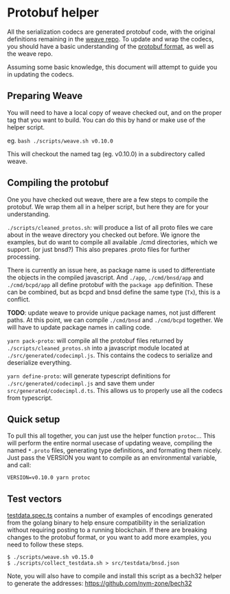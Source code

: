 # Protobuf helper

All the serialization codecs are generated protobuf code, with the original
definitions remaining in the [weave repo](https://github.com/iov-one/weave). To
update and wrap the codecs, you should have a basic understanding of the
[protobuf format](https://developers.google.com/protocol-buffers/docs/proto3),
as well as the weave repo.

Assuming some basic knowledge, this document will attempt to guide you in
updating the codecs.

## Preparing Weave

You will need to have a local copy of weave checked out, and on the proper tag
that you want to build. You can do this by hand or make use of the helper
script.

eg. `bash ./scripts/weave.sh v0.10.0`

This will checkout the named tag (eg. v0.10.0) in a subdirectory called weave.

## Compiling the protobuf

One you have checked out weave, there are a few steps to compile the protobuf.
We wrap them all in a helper script, but here they are for your understanding.

`./scripts/cleaned_protos.sh`: will produce a list of all proto files we care
about in the weave directory you checked out before. We ignore the examples, but
do want to compile all available ./cmd directories, which we support. (or just
bnsd?) This also prepares .proto files for further processing.

There is currently an issue here, as package name is used to differentiate the
objects in the compiled javascript. And `./app`, `./cmd/bnsd/app` and
`./cmd/bcpd/app` all define protobuf with the `package app` definition. These
can be combined, but as bcpd and bnsd define the same type (`Tx`), this is a
conflict.

**TODO**: update weave to provide unique package names, not just different
paths. At this point, we can compile `./cmd/bnsd` and `./cmd/bcpd` together. We
will have to update package names in calling code.

`yarn pack-proto`: will compile all the protobuf files returned by
`./scripts/cleaned_protos.sh` into a javascript module located at
`./src/generated/codecimpl.js`. This contains the codecs to serialize and
deserialize everything.

`yarn define-proto`: will generate typescript definitions for
`./src/generated/codecimpl.js` and save them under
`src/generated/codecimpl.d.ts`. This allows us to properly use all the codecs
from typescript.

## Quick setup

To pull this all together, you can just use the helper function `protoc`... This
will perform the entire normal usecase of updating weave, compiling the named
`*.proto` files, generating type definitions, and formating them nicely. Just
pass the VERSION you want to compile as an environmental variable, and call:

`VERSION=v0.10.0 yarn protoc`

## Test vectors

[testdata.spec.ts](./src/testdata.spec.ts) contains a number of examples of
encodings generated from the golang binary to help ensure compatibility in the
serialization without requiring posting to a running blockchain. If there are
breaking changes to the protobuf format, or you want to add more examples, you
need to follow these steps.

```shell
$ ./scripts/weave.sh v0.15.0
$ ./scripts/collect_testdata.sh > src/testdata/bnsd.json
```

Note, you will also have to compile and install this script as a bech32 helper
to generate the addresses: https://github.com/nym-zone/bech32
